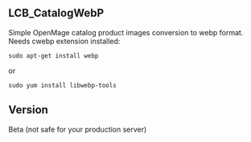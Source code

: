 ## LCB_CatalogWebP

Simple OpenMage catalog product images conversion to webp format. Needs cwebp extension installed:

```sudo apt-get install webp```

or

```sudo yum install libwebp-tools```

## Version

Beta (not safe for your production server)
